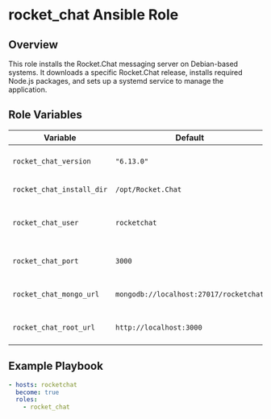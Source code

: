 # rocket_chat Ansible Role

## Overview

This role installs the Rocket.Chat messaging server on Debian-based systems.
It downloads a specific Rocket.Chat release, installs required Node.js
packages, and sets up a systemd service to manage the application.

## Role Variables

| Variable | Default | Description |
|----------|---------|-------------|
| `rocket_chat_version` | `"6.13.0"` | Rocket.Chat version to install |
| `rocket_chat_install_dir` | `/opt/Rocket.Chat` | Installation directory |
| `rocket_chat_user` | `rocketchat` | System user running the service |
| `rocket_chat_port` | `3000` | Service listening port |
| `rocket_chat_mongo_url` | `mongodb://localhost:27017/rocketchat` | MongoDB connection string |
| `rocket_chat_root_url` | `http://localhost:3000` | Public URL of the service |

## Example Playbook

```yaml
- hosts: rocketchat
  become: true
  roles:
    - rocket_chat
```
